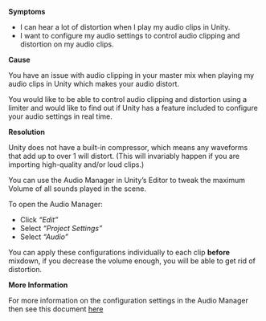 
        

**Symptoms** 

*   I can hear a lot of distortion when I play my audio clips in Unity.
*   I want to configure my audio settings to control audio clipping and distortion on my audio clips.

**Cause** 

You have an issue with audio clipping in your master mix when playing my audio clips in Unity which makes your audio distort.

You would like to be able to control audio clipping and distortion using a limiter and would like to find out if Unity has a feature included to configure your audio settings in real time.

**Resolution** 

Unity does not have a built-in compressor, which means any waveforms that add up to over 1 will distort. (This will invariably happen if you are importing high-quality and/or loud clips.)

You can use the Audio Manager in Unity’s Editor to tweak the maximum Volume of all sounds played in the scene. 

To open the Audio Manager:

*   Click  *“Edit”* 
*   Select  *“Project Settings”* 
*   Select  *“Audio”* 

You can apply these configurations individually to each clip **before** mixdown, if you decrease the volume enough, you will be able to get rid of distortion.

**More Information** 

For more information on the configuration settings in the Audio Manager then see this document [here](http://docs.unity3d.com/Manual/class-AudioManager.html)

      
